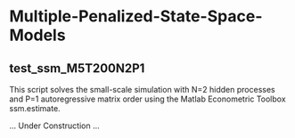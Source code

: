 # Multiple-Penalized-State-Space-Models


## test_ssm_M5T200N2P1
This script solves the small-scale simulation with N=2 hidden processes and P=1 autoregressive matrix order using the Matlab Econometric Toolbox ssm.estimate.

... Under Construction ...
